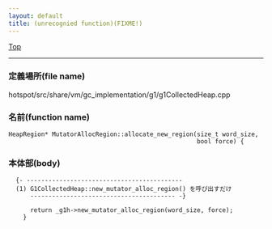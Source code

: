 ```yaml
---
layout: default
title: (unrecognied function)(FIXME!)
---
```

[Top](../index.html)

--- 
### 定義場所(file name)
hotspot/src/share/vm/gc_implementation/g1/g1CollectedHeap.cpp

### 名前(function name)
```
HeapRegion* MutatorAllocRegion::allocate_new_region(size_t word_size,
                                                    bool force) {
```

### 本体部(body)
```
  {- -------------------------------------------
  (1) G1CollectedHeap::new_mutator_alloc_region() を呼び出すだけ
      ---------------------------------------- -}

	  return _g1h->new_mutator_alloc_region(word_size, force);
	}
	
```


